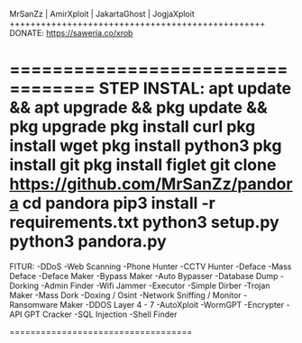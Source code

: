 MrSanZz | AmirXploit | JakartaGhost | JogjaXploit
+++++++++++++++++++++++++++++++++++++++++++++++++
DONATE: https://saweria.co/xrob

==================================
STEP INSTAL:
apt update && apt upgrade && pkg update && pkg upgrade
pkg install curl
pkg install wget
pkg install python3
pkg install git
pkg install figlet
git clone https://github.com/MrSanZz/pandora
cd pandora
pip3 install -r requirements.txt
python3 setup.py
python3 pandora.py
===================================
FITUR:
-DDoS
-Web Scanning
-Phone Hunter
-CCTV Hunter
-Deface
-Mass Deface
-Deface Maker
-Bypass Maker
-Auto Bypasser
-Database Dump
-Dorking
-Admin Finder
-Wifi Jammer
-Executor
-Simple Dirber
-Trojan Maker
-Mass Dork
-Doxing / Osint
-Network Sniffing / Monitor
-Ransomware Maker
-DDOS Layer 4 - 7
-AutoXploit
-WormGPT
-Encrypter
-API GPT Cracker
-SQL Injection
-Shell Finder

===================================
